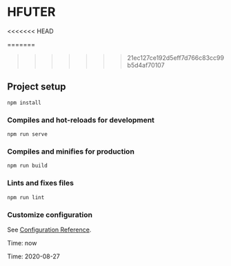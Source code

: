 # HFUTER
<<<<<<< HEAD

=======
>>>>>>> 21ec127ce192d5eff7d766c83cc99b5d4af70107
## Project setup
```
npm install
```

### Compiles and hot-reloads for development
```
npm run serve
```

### Compiles and minifies for production
```
npm run build
```

### Lints and fixes files
```
npm run lint
```

### Customize configuration
See [Configuration Reference](https://cli.vuejs.org/config/).

Time: now


Time: 2020-08-27
